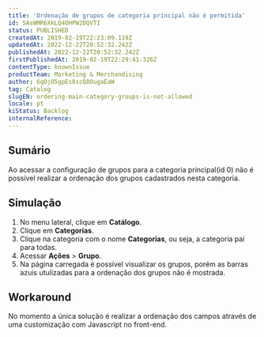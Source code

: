 ```yaml
---
title: 'Ordenação de grupos de categoria principal não é permitida'
id: 5AsWMR6XkLQ4OHPW2DQVTI
status: PUBLISHED
createdAt: 2019-02-19T22:23:09.119Z
updatedAt: 2022-12-22T20:52:32.242Z
publishedAt: 2022-12-22T20:52:32.242Z
firstPublishedAt: 2019-02-19T22:29:41.326Z
contentType: knownIssue
productTeam: Marketing & Merchandising
author: 6qOjO5gpEs8scQ8OugaEaW
tag: Catalog
slugEN: ordering-main-category-groups-is-not-allowed
locale: pt
kiStatus: Backlog
internalReference: 
---
```


## Sumário

Ao acessar a configuração de grupos para a categoria principal(id 0) não é possível realizar a ordenação dos grupos cadastrados nesta categoria.

## Simulação

1. No menu lateral, clique em **Catálogo**.
2. Clique em **Categorias**.
3. Clique na categoria com o nome **Categorias**, ou seja, a categoria pai para todas.
4. Acessar **Ações** > **Grupo**.
5. Na página carregada é possível visualizar os grupos, porém as barras azuis utulizadas para a ordenação dos grupos não é mostrada.

## Workaround

No momento a única solução é realizar a ordenação dos campos através de uma customização com Javascript no front-end.

